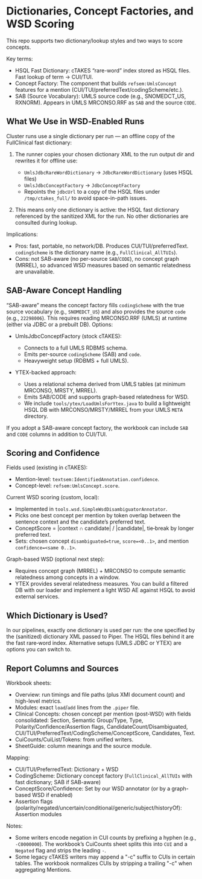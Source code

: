 # Dictionaries, Concept Factories, and WSD Scoring

This repo supports two dictionary/lookup styles and two ways to score concepts.

Key terms:
- HSQL Fast Dictionary: cTAKES “rare-word” index stored as HSQL files. Fast lookup of term → CUI/TUI.
- Concept Factory: The component that builds `refsem:UmlsConcept` features for a mention (CUI/TUI/preferredText/codingScheme/etc.).
- SAB (Source Vocabulary): UMLS source code (e.g., SNOMEDCT_US, RXNORM). Appears in UMLS MRCONSO.RRF as `SAB` and the source `CODE`.

## What We Use in WSD‑Enabled Runs

Cluster runs use a single dictionary per run — an offline copy of the FullClinical fast dictionary:

1) The runner copies your chosen dictionary XML to the run output dir and rewrites it for offline use:
   - `UmlsJdbcRareWordDictionary` → `JdbcRareWordDictionary` (uses HSQL files)
   - `UmlsJdbcConceptFactory` → `JdbcConceptFactory`
   - Repoints the `jdbcUrl` to a copy of the HSQL files under `/tmp/ctakes_full/` to avoid space-in-path issues.

2) This means only one dictionary is active: the HSQL fast dictionary referenced by the sanitized XML for the run. No other dictionaries are consulted during lookup.

Implications:
- Pros: fast, portable, no network/DB. Produces CUI/TUI/preferredText. `codingScheme` is the dictionary name (e.g., `FullClinical_AllTUIs`).
- Cons: not SAB-aware (no per-source `SAB`/`CODE`), no concept graph (MRREL), so advanced WSD measures based on semantic relatedness are unavailable.

## SAB-Aware Concept Handling

“SAB-aware” means the concept factory fills `codingScheme` with the true source vocabulary (e.g., `SNOMEDCT_US`) and also provides the source `code` (e.g., `22298006`). This requires reading MRCONSO.RRF (UMLS) at runtime (either via JDBC or a prebuilt DB). Options:

- UmlsJdbcConceptFactory (stock cTAKES):
  - Connects to a full UMLS RDBMS schema.
  - Emits per-source `codingScheme` (SAB) and `code`.
  - Heavyweight setup (RDBMS + full UMLS).

- YTEX-backed approach:
  - Uses a relational schema derived from UMLS tables (at minimum MRCONSO, MRSTY, MRREL).
  - Emits SAB/CODE and supports graph-based relatedness for WSD.
  - We include `tools/ytex/LoadUmlsForYtex.java` to build a lightweight HSQL DB with MRCONSO/MRSTY/MRREL from your UMLS `META` directory.

If you adopt a SAB-aware concept factory, the workbook can include `SAB` and `CODE` columns in addition to CUI/TUI.

## Scoring and Confidence

Fields used (existing in cTAKES):
- Mention-level: `textsem:IdentifiedAnnotation.confidence`.
- Concept-level: `refsem:UmlsConcept.score`.

Current WSD scoring (custom, local):
- Implemented in `tools.wsd.SimpleWsdDisambiguatorAnnotator`.
- Picks one best concept per mention by token overlap between the sentence context and the candidate’s preferred text.
- ConceptScore = |context ∩ candidate| / |candidate|, tie‑break by longer preferred text.
- Sets: chosen concept `disambiguated=true`, `score=<0..1>`, and mention `confidence=<same 0..1>`.

Graph-based WSD (optional next step):
- Requires concept graph (MRREL) + MRCONSO to compute semantic relatedness among concepts in a window.
- YTEX provides several relatedness measures. You can build a filtered DB with our loader and implement a light WSD AE against HSQL to avoid external services.

## Which Dictionary is Used?

In our pipelines, exactly one dictionary is used per run: the one specified by the (sanitized) dictionary XML passed to Piper. The HSQL files behind it are the fast rare‑word index. Alternative setups (UMLS JDBC or YTEX) are options you can switch to.

## Report Columns and Sources

Workbook sheets:
- Overview: run timings and file paths (plus XMI document count) and high-level metrics.
- Modules: exact `load`/`add` lines from the `.piper` file.
- Clinical Concepts: chosen concept per mention (post-WSD) with fields consolidated: Section, Semantic Group/Type, Type, Polarity/Confidence/Assertion flags, CandidateCount/Disambiguated, CUI/TUI/PreferredText/CodingScheme/ConceptScore, Candidates, Text.
- CuiCounts/CuiList/Tokens: from unified writers.
- SheetGuide: column meanings and the source module.

Mapping:
- CUI/TUI/PreferredText: Dictionary + WSD
- CodingScheme: Dictionary concept factory (`FullClinical_AllTUIs` with fast dictionary; SAB if SAB-aware)
- ConceptScore/Confidence: Set by our WSD annotator (or by a graph-based WSD if enabled)
- Assertion flags (polarity/negated/uncertain/conditional/generic/subject/historyOf): Assertion modules

Notes:
- Some writers encode negation in CUI counts by prefixing a hyphen (e.g., `-C0000000`). The workbook’s CuiCounts sheet splits this into `CUI` and a `Negated` flag and strips the leading `-`.
- Some legacy cTAKES writers may append a "-c" suffix to CUIs in certain tables. The workbook normalizes CUIs by stripping a trailing "-c" when aggregating Mentions.


